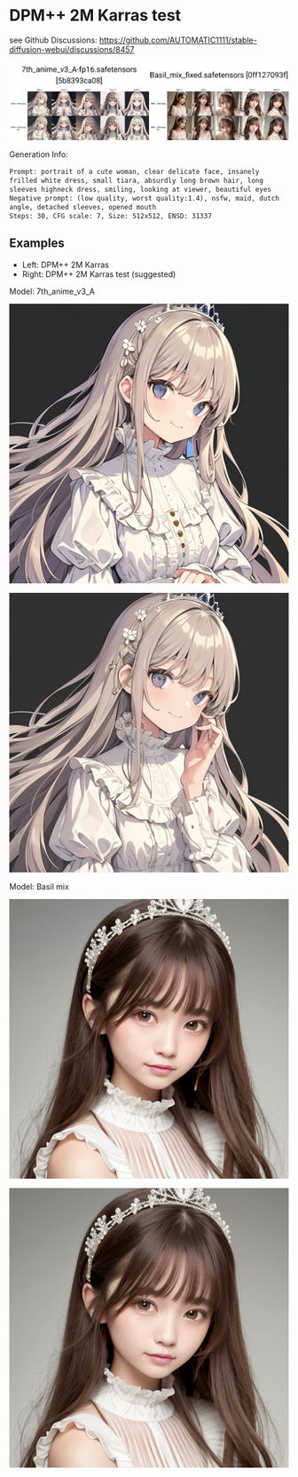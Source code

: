 # DPM++ 2M Karras test

see Github Discussions: https://github.com/AUTOMATIC1111/stable-diffusion-webui/discussions/8457

![sample 1](./images/sample1.jpg)

Generation Info:

```
Prompt: portrait of a cute woman, clear delicate face, insanely frilled white dress, small tiara, absurdly long brown hair, long sleeves highneck dress, smiling, looking at viewer, beautiful eyes
Negative prompt: (low quality, worst quality:1.4), nsfw, maid, dutch angle, detached sleeves, opened mouth
Steps: 30, CFG scale: 7, Size: 512x512, ENSD: 31337
```

## Examples

- Left: DPM++ 2M Karras
- Right: DPM++ 2M Karras test (suggested)

Model: 7th_anime_v3_A

![DPM++ 2M Karras](./images/sample2a.png)

![DPM++ 2M Karras test](./images/sample2b.png)

Model: Basil mix

![DPM++ 2M Karras](./images/sample3a.png)

![DPM++ 2M Karras test](./images/sample3b.png)

